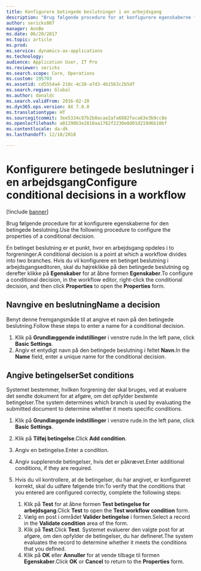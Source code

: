 ```yaml
---
title: Konfigurere betingede beslutninger i en arbejdsgang
description: "Brug følgende procedure for at konfigurere egenskaberne for den betingede beslutning."
author: sericks007
manager: AnnBe
ms.date: 06/20/2017
ms.topic: article
ms.prod: 
ms.service: dynamics-ax-applications
ms.technology: 
audience: Application User, IT Pro
ms.reviewer: sericks
ms.search.scope: Core, Operations
ms.custom: 195703
ms.assetid: cd5554a4-210c-4c20-a7d3-4b1563c2b5df
ms.search.region: Global
ms.author: donaldc
ms.search.validFrom: 2016-02-28
ms.dyn365.ops.version: AX 7.0.0
ms.translationtype: HT
ms.sourcegitcommit: 3ee5334c87b2b0acae2afa6882feca63e3b9cc8e
ms.openlocfilehash: a01290b3e2810aa1762f2230e8d01d219d6b10bf
ms.contentlocale: da-dk
ms.lasthandoff: 12/18/2018

---
```


# <a name="configure-conditional-decisions-in-a-workflow"></a><span data-ttu-id="a3c3a-103">Konfigurere betingede beslutninger i en arbejdsgang</span><span class="sxs-lookup"><span data-stu-id="a3c3a-103">Configure conditional decisions in a workflow</span></span>

[!include [banner](../includes/banner.md)]

<span data-ttu-id="a3c3a-104">Brug følgende procedure for at konfigurere egenskaberne for den betingede beslutning.</span><span class="sxs-lookup"><span data-stu-id="a3c3a-104">Use the following procedure to configure the properties of a conditional decision.</span></span>

<span data-ttu-id="a3c3a-105">En betinget beslutning er et punkt, hvor en arbejdsgang opdeles i to forgreninger.</span><span class="sxs-lookup"><span data-stu-id="a3c3a-105">A conditional decision is a point at which a workflow divides into two branches.</span></span> <span data-ttu-id="a3c3a-106">Hvis du vil konfigurere en betinget beslutning i arbejdsgangseditoren, skal du højreklikke på den betingede beslutning og derefter klikke på **Egenskaber** for at åbne formen **Egenskaber**.</span><span class="sxs-lookup"><span data-stu-id="a3c3a-106">To configure a conditional decision, in the workflow editor, right-click the conditional decision, and then click **Properties** to open the **Properties** form.</span></span>

## <a name="name-a-decision"></a><span data-ttu-id="a3c3a-107">Navngive en beslutning</span><span class="sxs-lookup"><span data-stu-id="a3c3a-107">Name a decision</span></span>

<span data-ttu-id="a3c3a-108">Benyt denne fremgangsmåde til at angive et navn på den betingede beslutning.</span><span class="sxs-lookup"><span data-stu-id="a3c3a-108">Follow these steps to enter a name for a conditional decision.</span></span>

1. <span data-ttu-id="a3c3a-109">Klik på **Grundlæggende indstillinger** i venstre rude.</span><span class="sxs-lookup"><span data-stu-id="a3c3a-109">In the left pane, click **Basic Settings**.</span></span>
2. <span data-ttu-id="a3c3a-110">Angiv et entydigt navn på den betingede beslutning i feltet **Navn**.</span><span class="sxs-lookup"><span data-stu-id="a3c3a-110">In the **Name** field, enter a unique name for the conditional decision.</span></span>

## <a name="set-conditions"></a><span data-ttu-id="a3c3a-111">Angive betingelser</span><span class="sxs-lookup"><span data-stu-id="a3c3a-111">Set conditions</span></span>

<span data-ttu-id="a3c3a-112">Systemet bestemmer, hvilken forgrening der skal bruges, ved at evaluere det sendte dokument for at afgøre, om det opfylder bestemte betingelser.</span><span class="sxs-lookup"><span data-stu-id="a3c3a-112">The system determines which branch is used by evaluating the submitted document to determine whether it meets specific conditions.</span></span>

1. <span data-ttu-id="a3c3a-113">Klik på **Grundlæggende indstillinger** i venstre rude.</span><span class="sxs-lookup"><span data-stu-id="a3c3a-113">In the left pane, click **Basic Settings**.</span></span>
2. <span data-ttu-id="a3c3a-114">Klik på **Tilføj betingelse**.</span><span class="sxs-lookup"><span data-stu-id="a3c3a-114">Click **Add condition**.</span></span>
3. <span data-ttu-id="a3c3a-115">Angiv en betingelse.</span><span class="sxs-lookup"><span data-stu-id="a3c3a-115">Enter a condition.</span></span>
4. <span data-ttu-id="a3c3a-116">Angiv supplerende betingelser, hvis det er påkrævet.</span><span class="sxs-lookup"><span data-stu-id="a3c3a-116">Enter additional conditions, if they are required.</span></span>
5. <span data-ttu-id="a3c3a-117">Hvis du vil kontrollere, at de betingelser, du har angivet, er konfigureret korrekt, skal du udføre følgende trin:</span><span class="sxs-lookup"><span data-stu-id="a3c3a-117">To verify that the conditions that you entered are configured correctly, complete the following steps:</span></span>

    1. <span data-ttu-id="a3c3a-118">Klik på **Test** for at åbne formen **Test betingelse for arbejdsgang**.</span><span class="sxs-lookup"><span data-stu-id="a3c3a-118">Click **Test** to open the **Test workflow condition** form.</span></span>
    2. <span data-ttu-id="a3c3a-119">Vælg en post i området **Valider betingelse** i formen.</span><span class="sxs-lookup"><span data-stu-id="a3c3a-119">Select a record in the **Validate condition** area of the form.</span></span>
    3. <span data-ttu-id="a3c3a-120">Klik på **Test**.</span><span class="sxs-lookup"><span data-stu-id="a3c3a-120">Click **Test**.</span></span> <span data-ttu-id="a3c3a-121">Systemet evaluerer den valgte post for at afgøre, om den opfylder de betingelser, du har defineret.</span><span class="sxs-lookup"><span data-stu-id="a3c3a-121">The system evaluates the record to determine whether it meets the conditions that you defined.</span></span>
    4. <span data-ttu-id="a3c3a-122">Klik på **OK** eller **Annuller** for at vende tilbage til formen **Egenskaber**.</span><span class="sxs-lookup"><span data-stu-id="a3c3a-122">Click **OK** or **Cancel** to return to the **Properties** form.</span></span>

